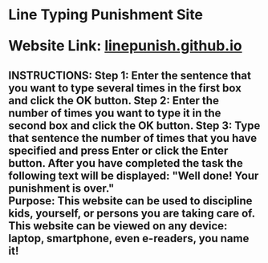<h1>Line Typing Punishment Site

Website Link: **[linepunish.github.io](https://linepunish.github.io/)**
</h1>
<h2>INSTRUCTIONS: 
Step 1:
Enter the sentence that you want to type several times in the first box and click the OK button.
Step 2:
Enter the number of times you want to type it in the second box and click the OK button.
Step 3:
Type that sentence the number of times that you have specified and press Enter or click the Enter button.
After you have completed the task the following text will be displayed:
"Well done! Your punishment is over."
 <br />
Purpose:
This website can be used to discipline kids, yourself, or persons you are taking care of.
 <br />
This website can be viewed on any device: laptop, smartphone, even e-readers, you name it!
</h2>
